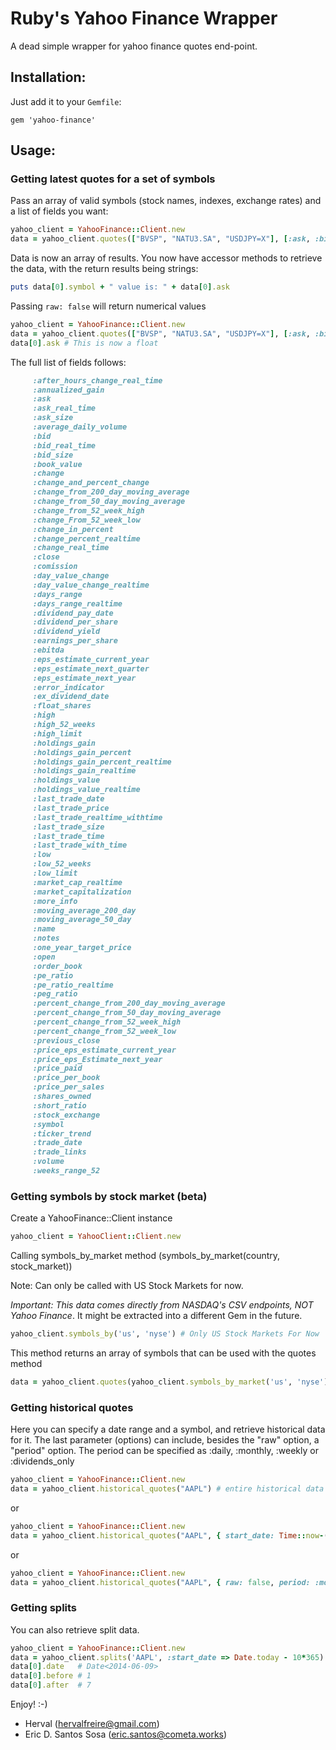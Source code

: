 # Ruby's Yahoo Finance Wrapper
A dead simple wrapper for yahoo finance quotes end-point.

## Installation:

Just add it to your `Gemfile`: 

`gem 'yahoo-finance'`


## Usage:

### Getting latest quotes for a set of symbols

Pass an array of valid symbols (stock names, indexes, exchange rates) and a list of fields you want:

```ruby
yahoo_client = YahooFinance::Client.new
data = yahoo_client.quotes(["BVSP", "NATU3.SA", "USDJPY=X"], [:ask, :bid, :last_trade_date])
```

Data is now an array of results. You now have accessor methods to retrieve the data, with the return results being strings:

```ruby
puts data[0].symbol + " value is: " + data[0].ask 
```

Passing `raw: false` will return numerical values

```ruby
yahoo_client = YahooFinance::Client.new
data = yahoo_client.quotes(["BVSP", "NATU3.SA", "USDJPY=X"], [:ask, :bid, :last_trade_date], { raw: false } )
data[0].ask # This is now a float
```

The full list of fields follows:

```ruby
     :after_hours_change_real_time
     :annualized_gain 
     :ask
     :ask_real_time
     :ask_size
     :average_daily_volume
     :bid
     :bid_real_time
     :bid_size
     :book_value
     :change
     :change_and_percent_change
     :change_from_200_day_moving_average 
     :change_from_50_day_moving_average 
     :change_from_52_week_high 
     :change_From_52_week_low 
     :change_in_percent 
     :change_percent_realtime 
     :change_real_time
     :close 
     :comission
     :day_value_change 
     :day_value_change_realtime 
     :days_range
     :days_range_realtime 
     :dividend_pay_date 
     :dividend_per_share
     :dividend_yield
     :earnings_per_share
     :ebitda 
     :eps_estimate_current_year 
     :eps_estimate_next_quarter 
     :eps_estimate_next_year 
     :error_indicator 
     :ex_dividend_date
     :float_shares 
     :high 
     :high_52_weeks 
     :high_limit 
     :holdings_gain 
     :holdings_gain_percent 
     :holdings_gain_percent_realtime 
     :holdings_gain_realtime 
     :holdings_value 
     :holdings_value_realtime 
     :last_trade_date
     :last_trade_price
     :last_trade_realtime_withtime 
     :last_trade_size 
     :last_trade_time 
     :last_trade_with_time 
     :low 
     :low_52_weeks 
     :low_limit 
     :market_cap_realtime 
     :market_capitalization 
     :more_info 
     :moving_average_200_day 
     :moving_average_50_day 
     :name 
     :notes 
     :one_year_target_price 
     :open 
     :order_book 
     :pe_ratio 
     :pe_ratio_realtime 
     :peg_ratio 
     :percent_change_from_200_day_moving_average 
     :percent_change_from_50_day_moving_average 
     :percent_change_from_52_week_high 
     :percent_change_from_52_week_low 
     :previous_close 
     :price_eps_estimate_current_year 
     :price_eps_Estimate_next_year 
     :price_paid 
     :price_per_book 
     :price_per_sales 
     :shares_owned 
     :short_ratio 
     :stock_exchange 
     :symbol 
     :ticker_trend 
     :trade_date
     :trade_links 
     :volume
     :weeks_range_52 
```

### Getting symbols by stock market (beta)

Create a YahooFinance::Client instance

```ruby
yahoo_client = YahooClient::Client.new
```

Calling symbols_by_market method (symbols_by_market(country, stock_market))

Note: Can only be called with US Stock Markets for now. 

*Important: This data comes directly from NASDAQ's CSV endpoints, NOT Yahoo Finance*. It might be extracted into a different Gem in the future.

```ruby
yahoo_client.symbols_by('us', 'nyse') # Only US Stock Markets For Now
```

This method returns an array of symbols that can be used with the quotes method

```ruby
data = yahoo_client.quotes(yahoo_client.symbols_by_market('us', 'nyse'), [:ask, :bid, :last_trade_date])
```

### Getting historical quotes

Here you can specify a date range and a symbol, and retrieve historical data for it. 
The last parameter (options) can include, besides the "raw" option, a "period" option.
The period can be specified as :daily, :monthly, :weekly or :dividends_only

```ruby
yahoo_client = YahooFinance::Client.new
data = yahoo_client.historical_quotes("AAPL") # entire historical data
```

or

```ruby
yahoo_client = YahooFinance::Client.new
data = yahoo_client.historical_quotes("AAPL", { start_date: Time::now-(24*60*60*10), end_date: Time::now }) # 10 days worth of data
```

or

``` ruby
yahoo_client = YahooFinance::Client.new
data = yahoo_client.historical_quotes("AAPL", { raw: false, period: :monthly })
```

### Getting splits

You can also retrieve split data.

```ruby
yahoo_client = YahooFinance::Client.new
data = yahoo_client.splits('AAPL', :start_date => Date.today - 10*365)
data[0].date   # Date<2014-06-09>
data[0].before # 1
data[0].after  # 7
```


Enjoy! :-)

- Herval (hervalfreire@gmail.com)
- Eric D. Santos Sosa (eric.santos@cometa.works)
